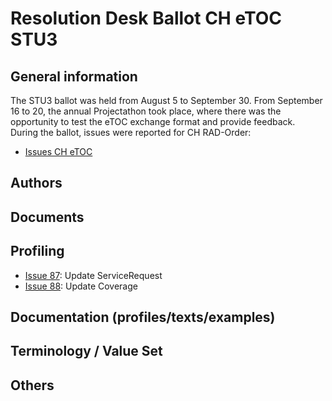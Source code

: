 # Resolution Desk Ballot CH eTOC STU3

## General information
The STU3 ballot was held from August 5 to September 30. From September 16 to 20, 
the annual Projectathon took place, where there was the opportunity to test the 
eTOC exchange format and provide feedback.   
During the ballot,  issues were reported for CH RAD-Order:
* [Issues CH eTOC](https://github.com/hl7ch/ch-etoc/issues?q=is%3Aissue+is%3Aopen+label%3A%22STU+3+Ballot%22)

## Authors


## Documents


## Profiling
* [Issue 87](https://github.com/hl7ch/ch-etoc/issues/87): Update ServiceRequest
* [Issue 88](https://github.com/hl7ch/ch-etoc/issues/88): Update Coverage



## Documentation (profiles/texts/examples)



  
## Terminology / Value Set

  
## Others

